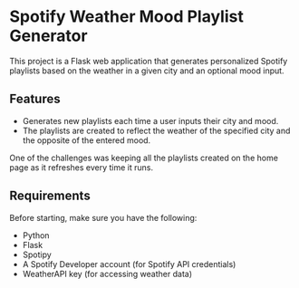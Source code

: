 # Spotify Weather Mood Playlist Generator

This project is a Flask web application that generates personalized Spotify playlists based on the weather in a given city and an optional mood input.



## Features

- Generates new playlists each time a user inputs their city and mood.
- The playlists are created to reflect the weather of the specified city and the opposite of the entered mood.

One of the challenges was keeping all the playlists created on the home page as it refreshes every time it runs. 

## Requirements

Before starting, make sure you have the following:

- Python
- Flask
- Spotipy
- A Spotify Developer account (for Spotify API credentials)
- WeatherAPI key (for accessing weather data)


